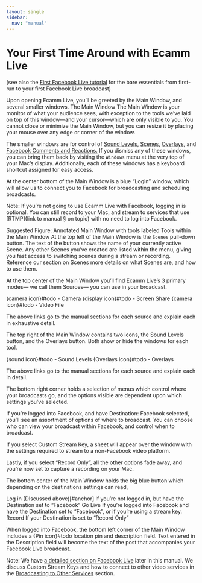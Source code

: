 ```yaml
---
layout: single
sidebar:
  nav: "manual"
---
```


# Your First Time Around with Ecamm Live
(see also the [First Facebook Live tutorial]() for the bare essentials from first-run to your first Facebook Live broadcast)

Upon opening Ecamm Live, you’ll be greeted by the Main Window, and several smaller windows. 
The Main Window
The Main Window is your monitor of what your audience sees, with exception to the tools we’ve laid on top of this window—and your cursor—which are only visible to you. You cannot close or minimize the Main Window, but you can resize it by placing your mouse over any edge or corner of the window.

The smaller windows are for control of [Sound Levels](), [Scenes](), [Overlays](), and [Facebook Comments and Reactions.]() If you dismiss any of these windows, you can bring them back by visiting the `Windows` menu at the very top of your Mac’s display.  Additionally, each of these windows has a keyboard shortcut assigned for easy access.

At the center bottom of the Main Window is a blue “Login” window, which will allow us to connect you to Facebook for broadcasting and scheduling broadcasts.

Note: If you’re not going to use Ecamm Live with Facebook, logging in is optional. You can still record to your Mac, and stream to services that use [RTMP](link to manual § on topic) with no need to log into Facebook.

Suggested Figure: Annotated Main Window with tools labeled
Tools within the Main Window
At the top left of the Main Window is the `Scenes` pull-down button. The text of the button shows the name of your currently active Scene. Any other Scenes you’ve created are listed within the menu, giving you fast access to switching scenes during a stream or recording. Reference our section on Scenes more details on what Scenes are, and how to use them.

At the top center of the Main Window you’ll find Ecamm Live’s 3 primary modes— we call them Sources— you can use in your broadcast.

{camera icon}#todo - Camera
{display icon}#todo - Screen Share
{camera icon}#todo - Video File

The above links go to the manual sections for each source and explain each in exhaustive detail.

The top right of the Main Window contains two icons, the Sound Levels button, and the Overlays button. Both show or hide the windows for each tool.

{sound icon}#todo - Sound Levels
{Overlays icon}#todo - Overlays

The above links go to the manual sections for each source and explain each in detail.

The bottom right corner holds a selection of menus which control where your broadcasts go, and the options visible are dependent upon which settings you’ve selected.

If you’re logged into Facebook, and have Destination: Facebook selected, you’ll see an assortment of options of where to broadcast. You can choose who can view your broadcast within Facebook, and control when to broadcast.

If you select Custom Stream Key, a sheet will appear over the window with the settings required to stream to a non-Facebook video platform.

Lastly, if you select “Record Only”, all the other options fade away, and you’re now set to capture a recording on your Mac.

The bottom center of the Main Window holds the big blue button which depending on the destinations settings can read,

Log in
(DIscussed above)[#anchor] If you’re not logged in, but have the Destination set to “Facebook”
Go Live
If you’re logged into Facebook and have the Destination set to “Facebook”, or  if you’re using a stream key.
Record
If your Destination is set to “Record Only”

When logged into Facebook, the bottom left corner of the Main Window includes a {Pin icon}#todo location pin and description field. Text entered in the Description field will become the text of the post that accompanies your Facebook Live broadcast.

Note: We have [a detailed section on Facebook Live](#link) later in this manual.  We discuss Custom Stream Keys and how to connect to other video services in the [Broadcasting to Other Services](#link) section.